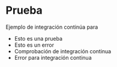 # Prueba


Ejemplo de integración continúa para

* Esto es una prueba
* Esto es un error
* Comprobación de integración continua
* Error para integración continua
